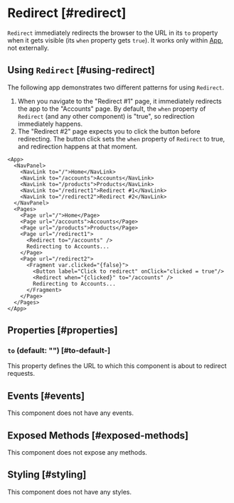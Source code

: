 # Redirect [#redirect]

`Redirect` immediately redirects the browser to the URL in its `to` property when it gets visible (its `when` property gets `true`). It works only within [App](/components/App), not externally.

## Using `Redirect` [#using-redirect]

The following app demonstrates two different patterns for using `Redirect`.

1. When you navigate to the "Redirect #1" page, it immediately redirects the app to the "Accounts" page. By default, the  `when` property of `Redirect` (and any other component) is "true", so redirection immediately happens.
2. The "Redirect #2" page expects you to click the button before redirecting. The button click sets the `when` property of `Redirect` to true, and redirection happens at that moment.

```xmlui-pg copy {14, 20} display name="Example: providing children" height="170px"
<App>
  <NavPanel>
    <NavLink to="/">Home</NavLink>
    <NavLink to="/accounts">Accounts</NavLink>
    <NavLink to="/products">Products</NavLink>
    <NavLink to="/redirect1">Redirect #1</NavLink>
    <NavLink to="/redirect2">Redirect #2</NavLink>
  </NavPanel>
  <Pages>
    <Page url="/">Home</Page>
    <Page url="/accounts">Accounts</Page>
    <Page url="/products">Products</Page>
    <Page url="/redirect1">
      <Redirect to="/accounts" />
      Redirecting to Accounts...
    </Page>
    <Page url="/redirect2">
      <Fragment var.clicked="{false}">
        <Button label="Click to redirect" onClick="clicked = true"/>
        <Redirect when="{clicked}" to="/accounts" />
        Redirecting to Accounts...
      </Fragment>
    </Page>
  </Pages>
</App>
```

## Properties [#properties]

### `to` (default: "") [#to-default-]

This property defines the URL to which this component is about to redirect requests.

## Events [#events]

This component does not have any events.

## Exposed Methods [#exposed-methods]

This component does not expose any methods.

## Styling [#styling]

This component does not have any styles.
